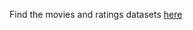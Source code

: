 Find the movies and ratings datasets [here](https://www.kaggle.com/datasets/parasharmanas/movie-recommendation-system)
